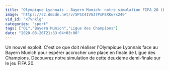 ```yaml
---
title: "Olympique Lyonnais - Bayern Munich: notre simulation FIFA 20 (Ligue des Champions 1 2 finale)"
image: "https://s2.dmcdn.net/v/SPSC41VG37PxP8XKw/x240"
vid_id: "x7vnklg"
categories: "sport"
tags: ["OL","Bayern Munich","Ligue des Champions"]
date: "2020-08-26T21:33:04+03:00"
---
```

Un nouvel exploit. C'est ce que doit réaliser l'Olympique Lyonnais face au Bayern Munich pour espérer accrocher une place en finale de Ligue des Champions. Découvrez notre simulation de cette deuxième demi-finale sur le jeu FIFA 20.
